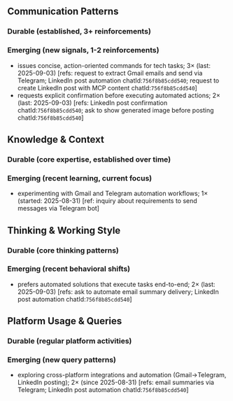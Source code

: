 ## Communication Patterns
### Durable (established, 3+ reinforcements)

### Emerging (new signals, 1-2 reinforcements)
- issues concise, action-oriented commands for tech tasks; 3× (last: 2025-09-03) [refs: request to extract Gmail emails and send via Telegram; LinkedIn post automation chatId:`756f8b85cdd540`; request to create LinkedIn post with MCP content chatId:`756f8b85cdd540`]
- requests explicit confirmation before executing automated actions; 2× (last: 2025-09-03) [refs: LinkedIn post confirmation chatId:`756f8b85cdd540`; ask to show generated image before posting chatId:`756f8b85cdd540`]

## Knowledge & Context
### Durable (core expertise, established over time)

### Emerging (recent learning, current focus)
- experimenting with Gmail and Telegram automation workflows; 1× (started: 2025-08-31) [ref: inquiry about requirements to send messages via Telegram bot]

## Thinking & Working Style
### Durable (core thinking patterns)

### Emerging (recent behavioral shifts)
- prefers automated solutions that execute tasks end-to-end; 2× (last: 2025-09-03) [refs: ask to automate email summary delivery; LinkedIn post automation chatId:`756f8b85cdd540`]

## Platform Usage & Queries
### Durable (regular platform activities)

### Emerging (new query patterns)
- exploring cross-platform integrations and automation (Gmail→Telegram, LinkedIn posting); 2× (since 2025-08-31) [refs: email summaries via Telegram; LinkedIn post automation chatId:`756f8b85cdd540`]